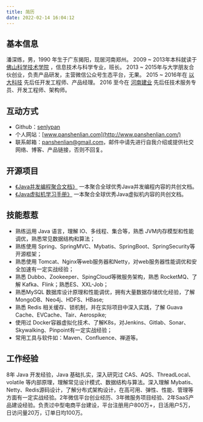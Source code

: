 ```yaml
---
title: 简历
date: 2022-02-14 16:04:12
---
```


## 基本信息

潘深练，男，1990 年生于广东揭阳，现居河南郑州。
2009 ~ 2013年本科就读于 [佛山科学技术学院](https://www.fosu.edu.cn/) ，信息技术与科学专业，班长。
2013 ~ 2015年与大学朋友合伙创业，负责产品研发，主营微信公众号生态平台，无果。
2015 ~ 2016年在 [以大科技](http://www.ebigcn.com/) 先后任开发工程师、产品经理。
2016 至今在 [河南建业](https://www.centralchina.com/) 先后任技术服务专员、开发工程师、架构师。


## 互动方式

*  Github：[senlypan](https://github.com/senlypan)
* 个人网站：[www.panshenlian.com](http://www.panshenlian.com/)
* 联系邮箱：[panshenlian@gmail.com](mailto:panshenlian@gmail.com)，邮件中请先进行自我介绍或提供社交网络、博客、产品链接，否则不回复。


## 开源项目

- [《Java并发编程聚合文档》](http://concurrent-programming.panshenlian.com/) 一本聚合全球优秀Java并发编程内容的共创文档。
- [《Java虚拟机学习手册》](http://jvm.panshenlian.com/) 一本聚合全球优秀Java虚拟机内容的共创文档。


## 技能惹惹

- 熟练运用 Java 语言，理解 IO、多线程、集合等，熟悉 JVM内存模型和性能调优，熟悉常见数据结构和算法；
- 熟练使用 Spring、SpringMVC、Mybatis、SpringBoot、SpringSecurity等开源框架；
- 熟悉使用 Tomcat、Nginx等web服务器和Netty，对web服务器性能调优和安全加速有一定实战经验；
- 熟悉 Dubbo、Zookeeper、SpingCloud等微服务架构，熟悉 RocketMQ、了解 Kafka、Flink；熟悉ES、XXL-Job；
- 熟悉MySQL 数据库设计原理和性能调优，拥有大量数据存储优化经验，了解MongoDB、Neo4j、HDFS、HBase;
- 熟悉 Redis 相关缓存、锁机制，并在实际项目中深入实践，了解 Guava Cache、EVCache、Tair、Aerospike;
- 使用过 Docker容器虚拟化技术、了解K8s，对Jenkins、Gitlab、Sonar、Skywalking、Pinpoint有一定实战经验；
- 常用工具与软件如：Maven、Confluence、禅道等。


## 工作经验

​8年 Java 开发经验，Java 基础扎实，深入研究过 CAS、AQS、ThreadLocal、volatile 等内部原理，理解常见设计模式、数据结构与算法。深入理解 Mybatis、Netty、Redis源码设计，了解分布式架构设计，在高可用、弹性、性能、管理等方面有一定实战经验。2年微信平台创业经历、3年微服务项目经验、2年SaaS产品建设经验。负责过中型电商平台建设，平台注册用户800万+，日活用户5万，日访问量20万，订单日均100万。

